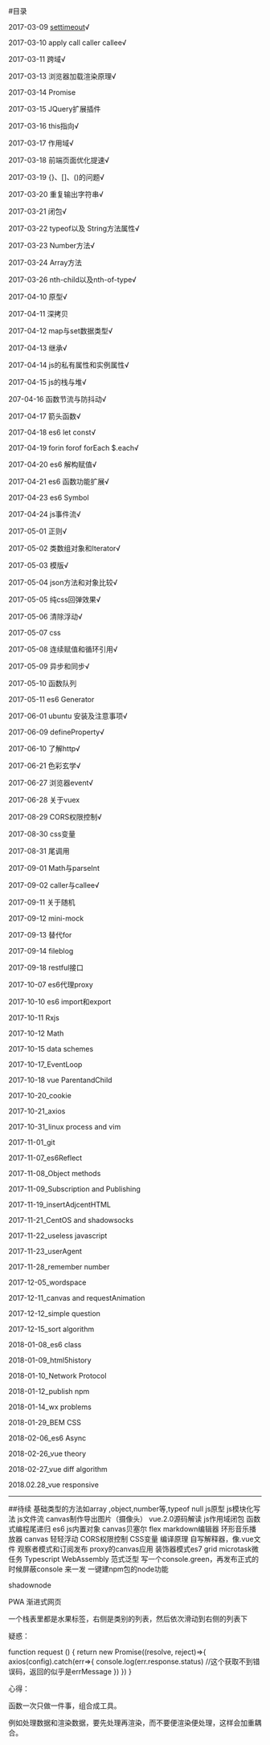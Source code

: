 #目录

2017-03-09 [settimeout](./2017-03-09.md)√

2017-03-10 apply call caller callee√

2017-03-11 跨域√

2017-03-13 浏览器加载渲染原理√

2017-03-14 Promise

2017-03-15 JQuery扩展插件

2017-03-16 this指向√

2017-03-17 作用域√

2017-03-18 前端页面优化提速√

2017-03-19 {}、[]、()的问题√

2017-03-20 重复输出字符串√

2017-03-21 闭包√

2017-03-22 typeof以及 String方法属性√

2017-03-23 Number方法√

2017-03-24 Array方法

2017-03-26  nth-child以及nth-of-type√

2017-04-10 原型√

2017-04-11 深拷贝

2017-04-12 map与set数据类型√

2017-04-13 继承√

2017-04-14 js的私有属性和实例属性√

2017-04-15 js的栈与堆√

207-04-16 函数节流与防抖动√

2017-04-17 箭头函数√

2017-04-18 es6 let const√

2017-04-19 forin forof forEach $.each√

2017-04-20 es6 解构赋值√

2017-04-21 es6 函数功能扩展√

2017-04-23 es6 Symbol 

2017-04-24 js事件流√

2017-05-01 正则√

2017-05-02 类数组对象和Iterator√

2017-05-03 模版√

2017-05-04 json方法和对象比较√

2017-05-05 纯css回弹效果√

2017-05-06 清除浮动√

2017-05-07 css

2017-05-08 连续赋值和循环引用√

2017-05-09 异步和同步√

2017-05-10 函数队列

2017-05-11 es6 Generator 

2017-06-01 ubuntu 安装及注意事项√

2017-06-09 defineProperty√

2017-06-10 了解http√

2017-06-21 色彩玄学√

2017-06-27 浏览器event√

2017-06-28 关于vuex

2017-08-29 CORS权限控制√

2017-08-30 css变量

2017-08-31 尾调用

2017-09-01 Math与parseInt

2017-09-02 caller与callee√

2017-09-11 关于随机

2017-09-12 mini-mock

2017-09-13 替代for

2017-09-14 fileblog

2017-09-18 restful接口

2017-10-07 es6代理proxy

2017-10-10 es6 import和export

2017-10-11 Rxjs

2017-10-12 Math

2017-10-15 data schemes

2017-10-17_EventLoop

2017-10-18 vue ParentandChild

2017-10-20_cookie

2017-10-21_axios

2017-10-31_linux process and vim

2017-11-01_git

2017-11-07_es6Reflect

2017-11-08_Object methods

2017-11-09_Subscription and Publishing

2017-11-19_insertAdjcentHTML

2017-11-21_CentOS and shadowsocks

2017-11-22_useless javascript

2017-11-23_userAgent

2017-11-28_remember number

2017-12-05_wordspace

2017-12-11_canvas and requestAnimation

2017-12-12_simple question

2017-12-15_sort algorithm

2018-01-08_es6 class

2018-01-09_html5history

2018-01-10_Network Protocol

2018-01-12_publish npm

2018-01-14_wx problems

2018-01-29_BEM CSS

2018-02-06_es6 Async

2018-02-26_vue theory

2018-02-27_vue diff algorithm

2018.02.28_vue responsive


---
##待续
基础类型的方法如array ,object,number等,typeof null
js原型
js模块化写法
js文件流
canvas制作导出图片（摄像头）
vue.2.0源码解读
js作用域闭包
函数式编程尾递归
es6
js内置对象
canvas贝塞尔
flex
markdown编辑器
环形音乐播放器
canvas 轻轻浮动
CORS权限控制
CSS变量
编译原理 自写解释器，像.vue文件
观察者模式和订阅发布
proxy的canvas应用
装饰器模式es7
grid
microtask微任务
Typescript
WebAssembly
范式泛型
写一个console.green，再发布正式的时候屏蔽console
来一发 一键建npm包的node功能

shadownode




PWA 渐进式网页


一个栈表里都是水果标签，右侧是类别的列表，然后依次滑动到右侧的列表下

疑惑：

function request () {
    return new Promise((resolve, reject)=>{
        axios(config).catch(err=>{
            console.log(err.response.status)
            //这个获取不到错误码，返回的似乎是errMessage
        })
    })
}


心得：

函数一次只做一件事，组合成工具。

例如处理数据和渲染数据，要先处理再渲染，而不要便渲染便处理，这样会加重耦合。